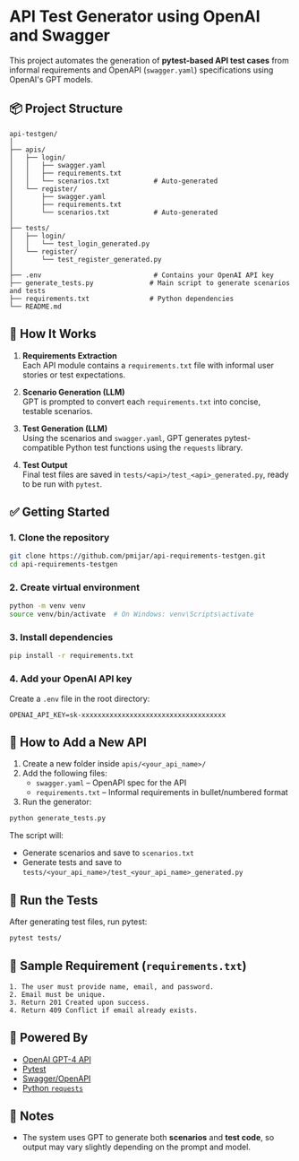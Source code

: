 
# API Test Generator using OpenAI and Swagger

This project automates the generation of **pytest-based API test cases** from informal requirements and OpenAPI (`swagger.yaml`) specifications using OpenAI's GPT models.

## 📦 Project Structure

```
api-testgen/
│
├── apis/
│   ├── login/
│   │   ├── swagger.yaml
│   │   ├── requirements.txt
│   │   └── scenarios.txt           # Auto-generated
│   └── register/
│       ├── swagger.yaml
│       ├── requirements.txt
│       └── scenarios.txt           # Auto-generated
│
├── tests/
│   ├── login/
│   │   └── test_login_generated.py
│   └── register/
│       └── test_register_generated.py
│
├── .env                            # Contains your OpenAI API key
├── generate_tests.py              # Main script to generate scenarios and tests
├── requirements.txt               # Python dependencies
└── README.md
```

## 🚀 How It Works

1. **Requirements Extraction**  
   Each API module contains a `requirements.txt` file with informal user stories or test expectations.

2. **Scenario Generation (LLM)**  
   GPT is prompted to convert each `requirements.txt` into concise, testable scenarios.

3. **Test Generation (LLM)**  
   Using the scenarios and `swagger.yaml`, GPT generates pytest-compatible Python test functions using the `requests` library.

4. **Test Output**  
   Final test files are saved in `tests/<api>/test_<api>_generated.py`, ready to be run with `pytest`.

## ✅ Getting Started

### 1. Clone the repository

```bash
git clone https://github.com/pmijar/api-requirements-testgen.git
cd api-requirements-testgen
```

### 2. Create virtual environment

```bash
python -m venv venv
source venv/bin/activate  # On Windows: venv\Scripts\activate
```

### 3. Install dependencies

```bash
pip install -r requirements.txt
```

### 4. Add your OpenAI API key

Create a `.env` file in the root directory:

```
OPENAI_API_KEY=sk-xxxxxxxxxxxxxxxxxxxxxxxxxxxxxxxxxxxx
```

## 📝 How to Add a New API

1. Create a new folder inside `apis/<your_api_name>/`
2. Add the following files:
   - `swagger.yaml` – OpenAPI spec for the API
   - `requirements.txt` – Informal requirements in bullet/numbered format
3. Run the generator:

```bash
python generate_tests.py
```

The script will:
- Generate scenarios and save to `scenarios.txt`
- Generate tests and save to `tests/<your_api_name>/test_<your_api_name>_generated.py`

## 🧪 Run the Tests

After generating test files, run pytest:

```bash
pytest tests/
```

## 📄 Sample Requirement (`requirements.txt`)

```
1. The user must provide name, email, and password.
2. Email must be unique.
3. Return 201 Created upon success.
4. Return 409 Conflict if email already exists.
```

## 🤖 Powered By

- [OpenAI GPT-4 API](https://platform.openai.com/docs)
- [Pytest](https://docs.pytest.org/)
- [Swagger/OpenAPI](https://swagger.io/specification/)
- [Python `requests`](https://docs.python-requests.org/)

## 📌 Notes

- The system uses GPT to generate both **scenarios** and **test code**, so output may vary slightly depending on the prompt and model.



